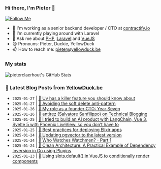 ### Hi there, I'm Pieter 👋  
[![Follow Me](https://img.shields.io/github/followers/pieterclaerhout?label=Follow&style=social)](https://github.com/pieterclaerhout)

- 🏢 I'm working as a senior backend developer / CTO at [contractify.io](https://contractify.io)
- 🌱 I’m currently playing around with Laravel
- 💬 Ask me about [PHP](https://php.net), [Laravel](http://laravel.com) and [VueJS](https://vuejs.org)
- 😄 Pronouns: Pieter, Duckie, YellowDuck
- 📫 How to reach me: pieter@yellowduck.be

### My stats

![pieterclaerhout's GitHub Stats](https://github-readme-stats.vercel.app/api?username=pieterclaerhout&show_icons=true&count_private=true&line_height=40)

### 📩 Latest Blog Posts from [YellowDuck.be](https://www.yellowduck.be/)
<!-- BLOG-POST-LIST:START -->
- `2025-01-27` | [🔗 Uv has a killer feature you should know about](https://www.yellowduck.be/posts/uv-has-a-killer-feature-you-should-know-about)  
- `2025-01-27` | [🔗 Avoiding the soft delete anti-pattern](https://www.yellowduck.be/posts/avoiding-the-soft-delete-anti-pattern)  
- `2025-01-26` | [🔗 My role as a founder CTO: Year Seven](https://www.yellowduck.be/posts/my-role-as-a-founder-cto-year-seven)  
- `2025-01-26` | [🔗 antirez &lpar;Salvatore Sanfilippo&rpar; on Technical Blogging](https://www.yellowduck.be/posts/antirez-salvatore-sanfilippo-on-technical-blogging)  
- `2025-01-25` | [🔗 I tried to build an AI product with LangChain, Vue 3, Svelte 5 with Phoenix LiveView, so you don’t have to](https://www.yellowduck.be/posts/i-tried-to-build-an-ai-product-with-langchain-vue-3-svelte-5-with-phoenix-liveview-so-you-dont-have-to)  
- `2025-01-25` | [🔗 Best practices for deploying Elixir apps](https://www.yellowduck.be/posts/best-practices-for-deploying-elixir-apps)  
- `2025-01-24` | [🐥 Updating pgvector to the latest version](https://www.yellowduck.be/posts/updating-pgvector-to-the-latest-version)  
- `2025-01-24` | [🔗 Who Watches Watchmen? - Part 1](https://www.yellowduck.be/posts/who-watches-watchmen-part-1)  
- `2025-01-24` | [🔗 Clean Architecture: A Practical Example of Dependency Inversion in Go using Plugins](https://www.yellowduck.be/posts/clean-architecture-a-practical-example-of-dependency-inversion-in-go-using-plugins)  
- `2025-01-23` | [🐥 Using slots.default&lpar;&rpar; in VueJS to conditionally render components](https://www.yellowduck.be/posts/using-slots-default-in-vuejs-to-conditionally-render-components)  

<!-- BLOG-POST-LIST:END -->
